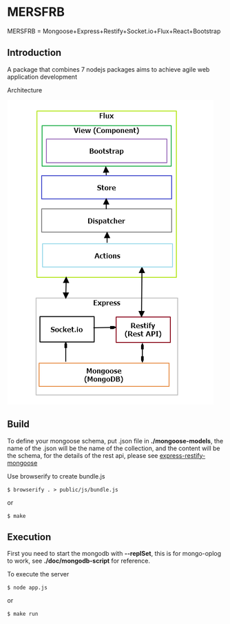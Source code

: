 # MERSFRB

MERSFRB = Mongoose+Express+Restify+Socket.io+Flux+React+Bootstrap

## Introduction

A package that combines 7 nodejs packages aims to achieve agile web application development

Architecture

![architecture](https://raw.githubusercontent.com/jeromewu/MERSFRB/master/doc/architecture.png)

## Build

To define your mongoose schema, put .json file in **./mongoose-models**, the name of the .json will be the name of the collection, and the content will be the schema, for the details of the rest api, please see [express-restify-mongoose](https://github.com/florianholzapfel/express-restify-mongoose)

Use browserify to create bundle.js

```
$ browserify . > public/js/bundle.js
```

or

```
$ make
```


## Execution

First you need to start the mongodb with **--replSet**, this is for mongo-oplog to work, see **./doc/mongodb-script** for reference.


To execute the server

```
$ node app.js
```

or

```
$ make run
```
